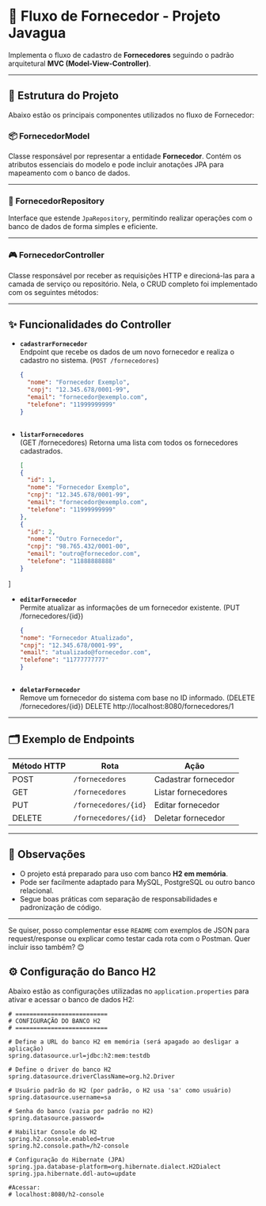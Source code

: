 # 🧾 Fluxo de Fornecedor - Projeto Javagua

Implementa o fluxo de cadastro de **Fornecedores** seguindo o padrão arquitetural **MVC (Model-View-Controller)**.

---

## 🧱 Estrutura do Projeto

Abaixo estão os principais componentes utilizados no fluxo de Fornecedor:

### 📦 FornecedorModel

Classe responsável por representar a entidade **Fornecedor**. Contém os atributos essenciais do modelo e pode incluir anotações JPA para mapeamento com o banco de dados.

---

### 💾 FornecedorRepository

Interface que estende `JpaRepository`, permitindo realizar operações com o banco de dados de forma simples e eficiente.

---

### 🎮 FornecedorController

Classe responsável por receber as requisições HTTP e direcioná-las para a camada de serviço ou repositório. Nela, o CRUD completo foi implementado com os seguintes métodos:

---

## ✨ Funcionalidades do Controller

- **`cadastrarFornecedor`**  
  Endpoint que recebe os dados de um novo fornecedor e realiza o cadastro no sistema.
  (`POST /fornecedores`)

  ```json
  {
    "nome": "Fornecedor Exemplo",
    "cnpj": "12.345.678/0001-99",
    "email": "fornecedor@exemplo.com",
    "telefone": "11999999999"
  }



- **`listarFornecedores`**  
 (GET /fornecedores)
  Retorna uma lista com todos os fornecedores cadastrados.
  ```json
  [
  {
    "id": 1,
    "nome": "Fornecedor Exemplo",
    "cnpj": "12.345.678/0001-99",
    "email": "fornecedor@exemplo.com",
    "telefone": "11999999999"
  },
  {
    "id": 2,
    "nome": "Outro Fornecedor",
    "cnpj": "98.765.432/0001-00",
    "email": "outro@fornecedor.com",
    "telefone": "11888888888"
  }
]
  

- **`editarFornecedor`**  
  Permite atualizar as informações de um fornecedor existente.
(PUT /fornecedores/{id})
  ```json
  {
  "nome": "Fornecedor Atualizado",
  "cnpj": "12.345.678/0001-99",
  "email": "atualizado@fornecedor.com",
  "telefone": "11777777777"
  }



- **`deletarFornecedor`**  
  Remove um fornecedor do sistema com base no ID informado.
(DELETE /fornecedores/{id})
DELETE http://localhost:8080/fornecedores/1


---

## 🗂️ Exemplo de Endpoints

| Método HTTP | Rota                         | Ação                  |
|-------------|------------------------------|------------------------|
| POST        | `/fornecedores`              | Cadastrar fornecedor   |
| GET         | `/fornecedores`              | Listar fornecedores    |
| PUT         | `/fornecedores/{id}`         | Editar fornecedor      |
| DELETE      | `/fornecedores/{id}`         | Deletar fornecedor     |

---

## 📌 Observações

- O projeto está preparado para uso com banco **H2 em memória**.
- Pode ser facilmente adaptado para MySQL, PostgreSQL ou outro banco relacional.
- Segue boas práticas com separação de responsabilidades e padronização de código.

---

Se quiser, posso complementar esse `README` com exemplos de JSON para request/response ou explicar como testar cada rota com o Postman. Quer incluir isso também? 😊








## ⚙️ Configuração do Banco H2

Abaixo estão as configurações utilizadas no `application.properties` para ativar e acessar o banco de dados H2:

```properties
# ==========================
# CONFIGURAÇÃO DO BANCO H2
# ==========================

# Define a URL do banco H2 em memória (será apagado ao desligar a aplicação)
spring.datasource.url=jdbc:h2:mem:testdb

# Define o driver do banco H2
spring.datasource.driverClassName=org.h2.Driver

# Usuário padrão do H2 (por padrão, o H2 usa 'sa' como usuário)
spring.datasource.username=sa

# Senha do banco (vazia por padrão no H2)
spring.datasource.password=

# Habilitar Console do H2
spring.h2.console.enabled=true
spring.h2.console.path=/h2-console

# Configuração do Hibernate (JPA)
spring.jpa.database-platform=org.hibernate.dialect.H2Dialect
spring.jpa.hibernate.ddl-auto=update

#Acessar:
# localhost:8080/h2-console


